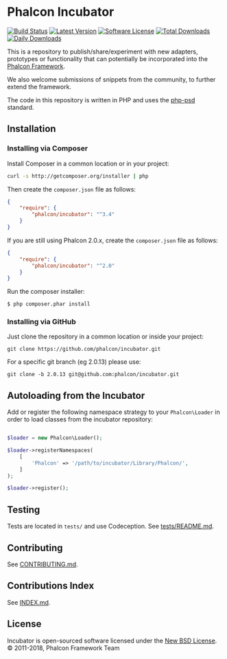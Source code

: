 # Phalcon Incubator

[![Build Status](https://img.shields.io/travis/phalcon/incubator/master.svg?style=flat-square)](https://travis-ci.org/phalcon/incubator)
[![Latest Version](https://img.shields.io/packagist/v/phalcon/incubator.svg?style=flat-square)](https://github.com/phalcon/incubator/releases)
[![Software License](https://img.shields.io/badge/license-BSD--3-brightgreen.svg?style=flat-square)](https://github.com/phalcon/incubator/blob/master/LICENSE.txt)
[![Total Downloads](https://img.shields.io/packagist/dt/phalcon/incubator.svg?style=flat-square)](https://packagist.org/packages/phalcon/incubator)
[![Daily Downloads](https://img.shields.io/packagist/dd/phalcon/incubator.svg?style=flat-square)](https://packagist.org/packages/phalcon/incubator)

This is a repository to publish/share/experiment with new adapters, prototypes or functionality that can potentially be incorporated into the [Phalcon Framework](https://github.com/phalcon/cphalcon).

We also welcome submissions of snippets from the community, to further extend the framework.

The code in this repository is written in PHP and uses the [php-psd](http://php-pds.com) standard.

## Installation

### Installing via Composer

Install Composer in a common location or in your project:

```bash
curl -s http://getcomposer.org/installer | php
```

Then create the `composer.json` file as follows:

```json
{
    "require": {
        "phalcon/incubator": "^3.4"
    }
}
```

If you are still using Phalcon 2.0.x, create the `composer.json` file as follows:

```json
{
    "require": {
        "phalcon/incubator": "^2.0"
    }
}
```

Run the composer installer:

```bash
$ php composer.phar install
```

### Installing via GitHub

Just clone the repository in a common location or inside your project:

```
git clone https://github.com/phalcon/incubator.git
```

For a specific git branch (eg 2.0.13) please use:

```
git clone -b 2.0.13 git@github.com:phalcon/incubator.git
```

## Autoloading from the Incubator

Add or register the following namespace strategy to your `Phalcon\Loader` in order
to load classes from the incubator repository:

```php

$loader = new Phalcon\Loader();

$loader->registerNamespaces(
    [
        'Phalcon' => '/path/to/incubator/Library/Phalcon/',
    ]
);

$loader->register();
```

## Testing

Tests are located in `tests/` and use Codeception. See [tests/README.md](tests/README.md).

## Contributing

See [CONTRIBUTING.md](CONTRIBUTING.md).

## Contributions Index

See [INDEX.md](INDEX.md).

## License

Incubator is open-sourced software licensed under the [New BSD License](https://github.com/phalcon/incubator/blob/master/LICENSE.txt).<br>
© 2011-2018, Phalcon Framework Team
